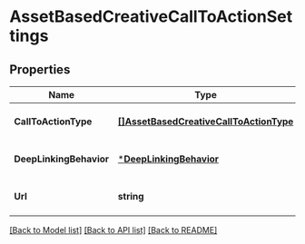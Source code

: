 # AssetBasedCreativeCallToActionSettings

## Properties
Name | Type | Description | Notes
------------ | ------------- | ------------- | -------------
**CallToActionType** | [**[]AssetBasedCreativeCallToActionType**](AssetBasedCreativeCallToActionType.md) | Type of CallToAction for AssetBasedCreative. | [optional] [default to null]
**DeepLinkingBehavior** | [***DeepLinkingBehavior**](DeepLinkingBehavior.md) |  | [optional] [default to null]
**Url** | **string** | The application url that customers are directed to. | [optional] [default to null]

[[Back to Model list]](../README.md#documentation-for-models) [[Back to API list]](../README.md#documentation-for-api-endpoints) [[Back to README]](../README.md)

